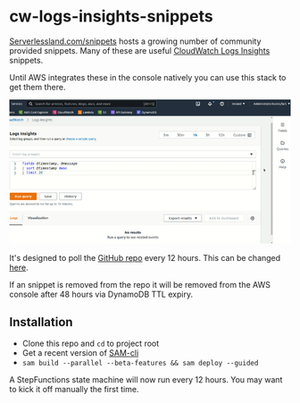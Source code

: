 # cw-logs-insights-snippets

[Serverlessland.com/snippets](https://serverlessland.com/snippets) hosts a growing number of community provided snippets. Many of these are useful [CloudWatch Logs Insights](https://docs.aws.amazon.com/AmazonCloudWatch/latest/logs/AnalyzingLogData.html) snippets.

Until AWS integrates these in the console natively you can use this stack to get them there.


![Demo](images/demo.gif)


It's designed to poll the [GitHub repo](https://github.com/aws-samples/serverless-snippets) every 12 hours. This can be changed [here](https://github.com/ljacobsson/cw-logs-insights-snippets/blob/main/template.yaml#:~:text=Schedule%3A%20rate(12%20hours)).

If an snippet is removed from the repo it will be removed from the AWS console after 48 hours via DynamoDB TTL expiry.

## Installation

* Clone this repo and `cd` to project root
* Get a recent version of [SAM-cli](https://docs.aws.amazon.com/serverless-application-model/latest/developerguide/serverless-sam-cli-install.html)
* `sam build --parallel --beta-features && sam deploy --guided`

A StepFunctions state machine will now run every 12 hours. You may want to kick it off manually the first time.

